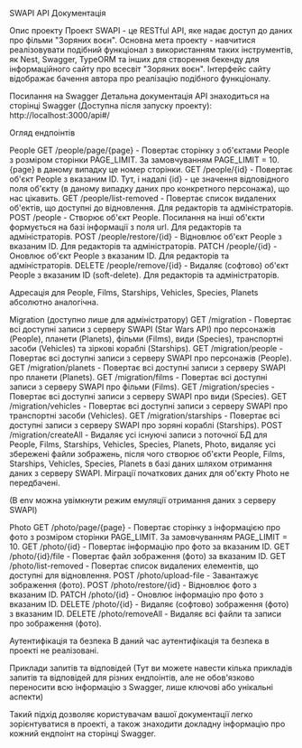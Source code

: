 SWAPI API Документація

Опис проекту
Проект SWAPI - це RESTful API, яке надає доступ до даних про фільми "Зоряних воєн". Основна мета проекту - навчитися реалізовувати подібний функціонал з використанням таких інструментів, як Nest, Swagger, TypeORM та інших для створення бекенду для інформаційного сайту про всесвіт "Зоряних воєн". Інтерфейс сайту відображає бачення автора про реалізацію подібного функціоналу.

Посилання на Swagger
Детальна документація API знаходиться на сторінці Swagger (Доступна після запуску проекту): http://localhost:3000/api#/

Огляд ендпоінтів

People
GET /people/page/{page} - Повертає сторінку з об'єктами People з розміром сторінки PAGE_LIMIT. За замовчуванням PAGE_LIMIT = 10. {page} в даному випадку це номер сторінки.
GET /people/{id} - Повертає об'єкт People з вказаним ID. Тут, і надалі {id} - це значення відповідного поля об'єкту (в даному випадку даних про конкретного персонажа), що нас цікавить.
GET /people/list-removed - Повертає список видалених об'ектів, що доступні до відновлення. Для редакторів та адміністраторів.
POST /people - Створює об'єкт People. Посилання на інші об'єкти формується на базі інформації з поля url. Для редакторів та адміністраторів.
POST /people/restore/{id} - Відновлює об'єкт People з вказаним ID.  Для редакторів та адміністраторів.
PATCH /people/{id} - Оновлює об'єкт People з вказаним ID. Для редакторів та адміністраторів.
DELETE /people/remove/{id} - Видаляє (софтово) об'єкт People з вказаним ID (soft-delete). Для редакторів та адміністраторів.

Адресація для People, Films, Starships, Vehicles, Species, Planets абсолютно аналогічна.

Migration 
(доступно лише для адміністратору)
GET /migration - Повертає всі доступні записи з серверу SWAPI (Star Wars API) про персонажів (People), планети (Planets), фільми (Films), види (Species), транспортні засоби (Vehicles) та зіркові кораблі (Starships).
GET /migration/people - Повертає всі доступні записи з серверу SWAPI про персонажів (People).
GET /migration/planets - Повертає всі доступні записи з серверу SWAPI про планети (Planets).
GET /migration/films - Повертає всі доступні записи з серверу SWAPI про фільми (Films).
GET /migration/species - Повертає всі доступні записи з серверу SWAPI про види (Species).
GET /migration/vehicles - Повертає всі доступні записи з серверу SWAPI про транспортні засоби (Vehicles).
GET /migration/starships - Повертає всі доступні записи з серверу SWAPI про зоряні  кораблі (Starships).
POST /migration/createAll - Видаляє усі існуючі записи з поточної БД для People, Films, Starships, Vehicles, Species, Planets, Photo, видаляє усі збережені файли зображень, після чого створює об'єкти People, Films, Starships, Vehicles, Species, Planets в базі даних шляхом отримання даних з серверу SWAPI. Міграції початкових даних для об'єкту Photo не передбачені.

(В env можна увімкнути режим емуляції отримання даних з серверу SWAPI)

Photo
GET /photo/page/{page} - Повертає сторінку з інформацією про фото з розміром сторінки PAGE_LIMIT. За замовчуванням PAGE_LIMIT = 10.
GET /photo/{id} - Повертає інформацію про фото за вказаним ID.
GET /photo/{id}/file - Повертає файл зображення (фото) за вказаним ID.
GET /photo/list-removed - Повертає список видалених елементів, що доступні для відновлення.
POST /photo/upload-file - Завантажує зображення (фото).
POST /photo/restore/{id} - Відновлює фото з вказаним ID.
PATCH /photo/{id} - Оновлює інформацію про фото з вказаним ID.
DELETE /photo/{id} - Видаляє (софтово) зображення (фото) з вказаним ID.
DELETE /photo/removeAll - Видаляє всі файли та записи про зображення (фото).





Аутентифікація та безпека
В даний час аутентифікація та безпека в проекті не реалізовані.

Приклади запитів та відповідей
(Тут ви можете навести кілька прикладів запитів та відповідей для різних ендпоінтів, але не обов'язково переносити всю інформацію з Swagger, лише ключові або унікальні аспекти)

Такий підхід дозволяє користувачам вашої документації легко зорієнтуватися в проекті, а також знаходити докладну інформацію про кожний ендпоінт на сторінці Swagger.